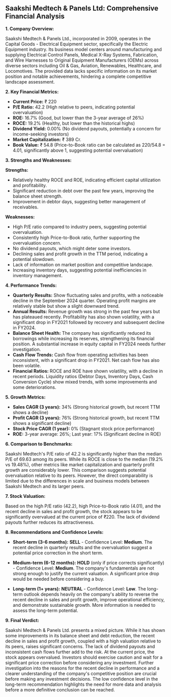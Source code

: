 ## Saakshi Medtech & Panels Ltd: Comprehensive Financial Analysis

**1. Company Overview:**

Saakshi Medtech & Panels Ltd., incorporated in 2009, operates in the Capital Goods - Electrical Equipment sector, specifically the Electric Equipment industry.  Its business model centers around manufacturing and supplying Electrical Control Panels, Medical X-Ray Systems, Fabrication, and Wire Harnesses to Original Equipment Manufacturers (OEMs) across diverse sectors including Oil & Gas, Aviation, Renewables, Healthcare, and Locomotives.  The provided data lacks specific information on its market position and notable achievements, hindering a complete competitive landscape assessment.

**2. Key Financial Metrics:**

* **Current Price:** ₹ 220
* **P/E Ratio:** 42.2 (High relative to peers, indicating potential overvaluation)
* **ROE:** 16.7% (Good, but lower than the 3-year average of 26%)
* **ROCE:** 19.2% (Healthy, but lower than the historical highs)
* **Dividend Yield:** 0.00% (No dividend payouts, potentially a concern for income-seeking investors)
* **Market Capitalization:** ₹ 389 Cr.
* **Book Value:** ₹ 54.8 (Price-to-Book ratio can be calculated as 220/54.8 = 4.01, significantly above 1, suggesting potential overvaluation)


**3. Strengths and Weaknesses:**

**Strengths:**

* Relatively healthy ROCE and ROE, indicating efficient capital utilization and profitability.
* Significant reduction in debt over the past few years, improving the balance sheet strength.
* Improvement in debtor days, suggesting better management of receivables.


**Weaknesses:**

* High P/E ratio compared to industry peers, suggesting potential overvaluation.
* Consistently high Price-to-Book ratio, further supporting the overvaluation concern.
* No dividend payouts, which might deter some investors.
* Declining sales and profit growth in the TTM period, indicating a potential slowdown.
* Lack of information on market position and competitive landscape.
* Increasing inventory days, suggesting potential inefficiencies in inventory management.


**4. Performance Trends:**

* **Quarterly Results:** Show fluctuating sales and profits, with a noticeable decline in the September 2024 quarter. Operating profit margins are relatively stable but show a slight downward trend.
* **Annual Results:**  Revenue growth was strong in the past few years but has plateaued recently. Profitability has also shown volatility, with a significant drop in FY2021 followed by recovery and subsequent decline in FY2024.
* **Balance Sheet Health:**  The company has significantly reduced its borrowings while increasing its reserves, strengthening its financial position.  A substantial increase in equity capital in FY2024 needs further investigation.
* **Cash Flow Trends:** Cash flow from operating activities has been inconsistent, with a significant drop in FY2021.  Net cash flow has also been volatile.
* **Financial Ratios:**  ROCE and ROE have shown volatility, with a decline in recent periods.  Liquidity ratios (Debtor Days, Inventory Days, Cash Conversion Cycle) show mixed trends, with some improvements and some deteriorations.


**5. Growth Metrics:**

* **Sales CAGR (3 years):** 34% (Strong historical growth, but recent TTM shows a decline)
* **Profit CAGR (3 years):** 76% (Strong historical growth, but recent TTM shows a significant decline)
* **Stock Price CAGR (1 year):** 0% (Stagnant stock price performance)
* **ROE:**  3-year average: 26%; Last year: 17% (Significant decline in ROE)


**6. Comparison to Benchmarks:**

Saakshi Medtech's P/E ratio of 42.2 is significantly higher than the median P/E of 69.63 among its peers.  While its ROCE is close to the median (19.2% vs 19.48%), other metrics like market capitalization and quarterly profit growth are considerably lower.  This comparison suggests potential overvaluation relative to its peers.  However, the direct comparability is limited due to the differences in scale and business models between Saakshi Medtech and its larger peers.


**7. Stock Valuation:**

Based on the high P/E ratio (42.2), high Price-to-Book ratio (4.01), and the recent decline in sales and profit growth, the stock appears to be significantly overvalued at the current price of ₹220.  The lack of dividend payouts further reduces its attractiveness.


**8. Recommendations and Confidence Levels:**

* **Short-term (3-6 months):** **SELL** - Confidence Level: **Medium**.  The recent decline in quarterly results and the overvaluation suggest a potential price correction in the short term.

* **Medium-term (6-12 months):** **HOLD** (only if price corrects significantly) - Confidence Level: **Medium**.  The company's fundamentals are not strong enough to justify the current valuation.  A significant price drop would be needed before considering a buy.

* **Long-term (1+ years):** **NEUTRAL** - Confidence Level: **Low**.  The long-term outlook depends heavily on the company's ability to reverse the recent decline in sales and profit growth, improve operational efficiency, and demonstrate sustainable growth.  More information is needed to assess the long-term potential.


**9. Final Verdict:**

Saakshi Medtech & Panels Ltd. presents a mixed picture. While it has shown some improvements in its balance sheet and debt reduction, the recent decline in sales and profit growth, coupled with a high valuation relative to its peers, raises significant concerns.  The lack of dividend payouts and inconsistent cash flows further add to the risk.  At the current price, the stock appears overvalued.  Investors should exercise caution and wait for a significant price correction before considering any investment.  Further investigation into the reasons for the recent decline in performance and a clearer understanding of the company's competitive position are crucial before making any investment decisions.  The low confidence level in the long-term recommendation highlights the need for more data and analysis before a more definitive conclusion can be reached.
